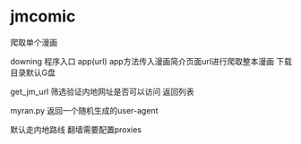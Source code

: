 # jmcomic
爬取单个漫画

downing  程序入口  app(url) app方法传入漫画简介页面url进行爬取整本漫画
下载目录默认G盘

get_jm_url 筛选验证内地网址是否可以访问 返回列表

myran.py  返回一个随机生成的user-agent

默认走内地路线  翻墙需要配置proxies
